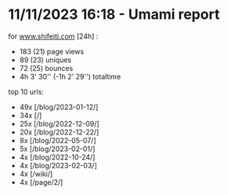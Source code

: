 # 11/11/2023 16:18 - Umami report
for www.shifeiti.com [24h] :

 - 183 (21) page views
 - 89 (23) uniques
 - 72 (25) bounces
 - 4h 3' 30'' (-1h 2' 29'') totaltime


top 10 urls:
 - 49x [/blog/2023-01-12/]
 - 34x [/]
 - 25x [/blog/2022-12-09/]
 - 20x [/blog/2022-12-22/]
 - 8x [/blog/2022-05-07/]
 - 5x [/blog/2023-02-01/]
 - 4x [/blog/2022-10-24/]
 - 4x [/blog/2023-02-03/]
 - 4x [/wiki/]
 - 4x [/page/2/]


